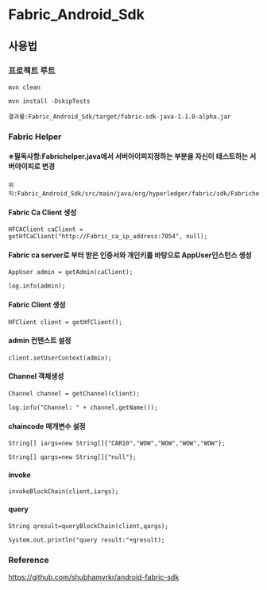 # Fabric_Android_Sdk

## 사용법
### 프로젝트 루트
<pre><code>mvn clean</code></pre>
<pre><code>mvn install -DskipTests</code></pre>
<pre><code>결과물:Fabric_Android_Sdk/target/fabric-sdk-java-1.1.0-alpha.jar</code></pre>

### Fabric Helper
#### ※필독사항:Fabrichelper.java에서 서버아이피지정하는 부분을 자신이 테스트하는 서버아이피로 변경
<pre><code>위치:Fabric_Android_Sdk/src/main/java/org/hyperledger/fabric/sdk/Fabrichelper.java</code></pre>
#### Fabric Ca Client 생성
<pre><code>HFCAClient caClient = getHfCaClient("http://Fabric_ca_ip_address:7054", null);</code></pre>
#### Fabric ca server로 부터 받은 인증서와 개인키를 바탕으로 AppUser인스턴스 생성
<pre><code>AppUser admin = getAdmin(caClient);</code></pre>
<pre><code>log.info(admin);</code></pre>
#### Fabric Client 생성
<pre><code>HFClient client = getHfClient();</code></pre>
#### admin 컨텐스트 설정
<pre><code>client.setUserContext(admin);</code></pre>
#### Channel 객체생성
<pre><code>Channel channel = getChannel(client);</code></pre>
<pre><code>log.info("Channel: " + channel.getName());</code></pre>
#### chaincode 매개변수 설정
<pre><code>String[] iargs=new String[]{"CAR10","WOW","WOW","WOW","WOW"};</code></pre>
<pre><code>String[] qargs=new String[]{"null"};</code></pre>
#### invoke
<pre><code>invokeBlockChain(client,iargs);</code></pre>
#### query
<pre><code>String qresult=queryBlockChain(client,qargs);</code></pre>
<pre><code>System.out.println("query result:"+qresult);</code></pre>

### Reference
https://github.com/shubhamvrkr/android-fabric-sdk
